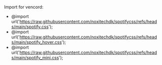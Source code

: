 Import for vencord:
  - @import url('https://raw.githubusercontent.com/noxitechdk/spotifycss/refs/heads/main/spotify.css');
  - @import url('https://raw.githubusercontent.com/noxitechdk/spotifycss/refs/heads/main/spotify_hover.css');
  - @import url('https://raw.githubusercontent.com/noxitechdk/spotifycss/refs/heads/main/spotify_mini.css');
